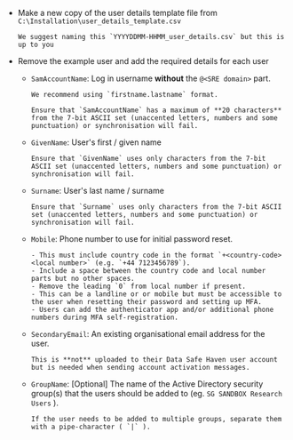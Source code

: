 - Make a new copy of the user details template file from `C:\Installation\user_details_template.csv`

  ```{tip}
  We suggest naming this `YYYYDDMM-HHMM_user_details.csv` but this is up to you
  ```

- Remove the example user and add the required details for each user

    - `SamAccountName`: Log in username **without** the `@<SRE domain>` part.

      ```{tip}
      We recommend using `firstname.lastname` format.
      ```

      ```{warning}
      Ensure that `SamAccountName` has a maximum of **20 characters** from the 7-bit ASCII set (unaccented letters, numbers and some punctuation) or synchronisation will fail.
      ```

    - `GivenName`: User's first / given name

      ```{warning}
      Ensure that `GivenName` uses only characters from the 7-bit ASCII set (unaccented letters, numbers and some punctuation) or synchronisation will fail.
      ```

    - `Surname`: User's last name / surname

      ```{warning}
      Ensure that `Surname` uses only characters from the 7-bit ASCII set (unaccented letters, numbers and some punctuation) or synchronisation will fail.
      ```

    - `Mobile`: Phone number to use for initial password reset.

      ```{important}
      - This must include country code in the format `+<country-code> <local number>` (e.g. `+44 7123456789`).
      - Include a space between the country code and local number parts but no other spaces.
      - Remove the leading `0` from local number if present.
      - This can be a landline or or mobile but must be accessible to the user when resetting their password and setting up MFA.
      - Users can add the authenticator app and/or additional phone numbers during MFA self-registration.
      ```

    - `SecondaryEmail`: An existing organisational email address for the user.

      ```{note}
      This is **not** uploaded to their Data Safe Haven user account but is needed when sending account activation messages.
      ```

    - `GroupName`: [Optional] The name of the Active Directory security group(s) that the users should be added to (eg. `SG SANDBOX Research Users` ).

      ```{tip}
      If the user needs to be added to multiple groups, separate them with a pipe-character ( `|` ).
      ```
